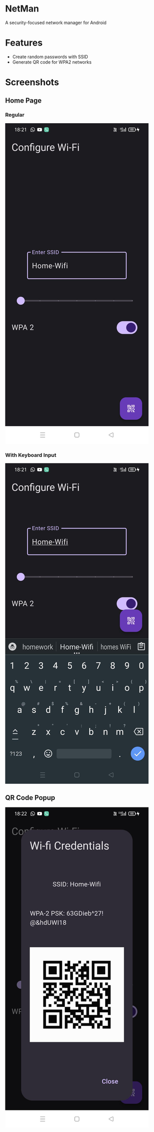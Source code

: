 # NetMan

A security-focused network manager for Android

# Features

- Create random passwords with SSID
- Generate QR code for WPA2 networks

# Screenshots

## Home Page

### Regular

![home_page](/docs/static/images/home_1.jpg "Home Page")

### With Keyboard Input

![home_page_with_keyboard_input](/docs/static/images/home.jpg "Home Page with Keyboard Input")

## QR Code Popup

![qr_code_popup](/docs/static/images/qr_popup.jpg "QR Code Popup showing SSID, Password and QR code")
